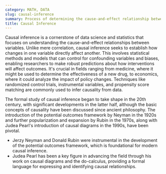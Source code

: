 ```yaml
---
category: MATH, DATA
slug: causal-inference
summary: Process of determining the cause-and-effect relationship between variables.
title: Causal Inference
---
```


Causal inference is a cornerstone of data science and statistics that focuses on understanding the cause-and-effect relationships between variables. Unlike mere correlation, causal inference seeks to establish how changes in one variable directly affect another. This involves statistical methods and models that can control for confounding variables and biases, enabling researchers to make robust predictions about how interventions will affect outcomes. It's crucial in fields ranging from medicine, where it might be used to determine the effectiveness of a new drug, to economics, where it could analyze the impact of policy changes. Techniques like randomized control trials, instrumental variables, and propensity score matching are commonly used to infer causality from data.

The formal study of causal inference began to take shape in the 20th century, with significant developments in the latter half, although the basic concepts of causality have been discussed since ancient philosophy. The introduction of the potential outcomes framework by Neyman in the 1920s and further popularization and expansion by Rubin in the 1970s, along with Judea Pearl's introduction of causal diagrams in the 1990s, have been pivotal.

- Jerzy Neyman and Donald Rubin were instrumental in the development of the potential outcomes framework, which is foundational for modern causal inference.
- Judea Pearl has been a key figure in advancing the field through his work on causal diagrams and the do-calculus, providing a formal language for expressing and identifying causal relationships.
